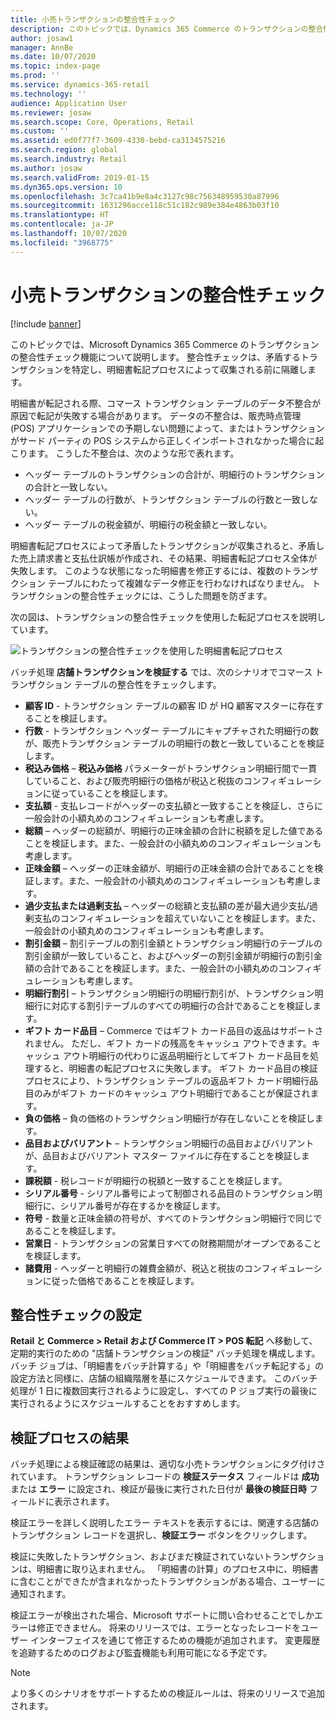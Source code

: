 ```yaml
---
title: 小売トランザクションの整合性チェック
description: このトピックでは、Dynamics 365 Commerce のトランザクションの整合性チェック機能について説明します。
author: josaw1
manager: AnnBe
ms.date: 10/07/2020
ms.topic: index-page
ms.prod: ''
ms.service: dynamics-365-retail
ms.technology: ''
audience: Application User
ms.reviewer: josaw
ms.search.scope: Core, Operations, Retail
ms.custom: ''
ms.assetid: ed0f77f7-3609-4330-bebd-ca3134575216
ms.search.region: global
ms.search.industry: Retail
ms.author: josaw
ms.search.validFrom: 2019-01-15
ms.dyn365.ops.version: 10
ms.openlocfilehash: 3c7ca41b9e8a4c3127c98c756348959530a87996
ms.sourcegitcommit: 1631296acce118c51c182c989e384e4863b03f10
ms.translationtype: HT
ms.contentlocale: ja-JP
ms.lasthandoff: 10/07/2020
ms.locfileid: "3968775"
---
```

# <a name="retail-transaction-consistency-checker"></a>小売トランザクションの整合性チェック

[!include [banner](includes/banner.md)]

このトピックでは、Microsoft Dynamics 365 Commerce のトランザクションの整合性チェック機能について説明します。 整合性チェックは、矛盾するトランザクションを特定し、明細書転記プロセスによって収集される前に隔離します。

明細書が転記される際、コマース トランザクション テーブルのデータ不整合が原因で転記が失敗する場合があります。 データの不整合は、販売時点管理 (POS) アプリケーションでの予期しない問題によって、またはトランザクションがサード パーティの POS システムから正しくインポートされなかった場合に起こります。 こうした不整合は、次のような形で表れます。 

- ヘッダー テーブルのトランザクションの合計が、明細行のトランザクションの合計と一致しない。
- ヘッダー テーブルの行数が、トランザクション テーブルの行数と一致しない。
- ヘッダー テーブルの税金額が、明細行の税金額と一致しない。 

明細書転記プロセスによって矛盾したトランザクションが収集されると、矛盾した売上請求書と支払仕訳帳が作成され、その結果、明細書転記プロセス全体が失敗します。 このような状態になった明細書を修正するには、複数のトランザクション テーブルにわたって複雑なデータ修正を行わなければなりません。 トランザクションの整合性チェックには、こうした問題を防ぎます。

次の図は、トランザクションの整合性チェックを使用した転記プロセスを説明しています。

![トランザクションの整合性チェックを使用した明細書転記プロセス](./media/validchecker.png "小売トランザクションの整合性チェックを使用した明細書転記プロセス")

バッチ処理 **店舗トランザクションを検証する** では、次のシナリオでコマース トランザクション テーブルの整合性をチェックします。

- **顧客 ID** - トランザクション テーブルの顧客 ID が HQ 顧客マスターに存在することを検証します。
- **行数** - トランザクション ヘッダー テーブルにキャプチャされた明細行の数が、販売トランザクション テーブルの明細行の数と一致していることを検証します。
- **税込み価格** – **税込み価格** パラメーターがトランザクション明細行間で一貫していること、および販売明細行の価格が税込と税抜のコンフィギュレーションに従っていることを検証します。
- **支払額** - 支払レコードがヘッダーの支払額と一致することを検証し、さらに一般会計の小額丸めのコンフィギュレーションも考慮します。
- **総額** – ヘッダーの総額が、明細行の正味金額の合計に税額を足した値であることを検証します。また、一般会計の小額丸めのコンフィギュレーションも考慮します。
- **正味金額** – ヘッダーの正味金額が、明細行の正味金額の合計であることを検証します。また、一般会計の小額丸めのコンフィギュレーションも考慮します。
- **過少支払または過剰支払** – ヘッダーの総額と支払額の差が最大過少支払/過剰支払のコンフィギュレーションを超えていないことを検証します。また、一般会計の小額丸めのコンフィギュレーションも考慮します。
- **割引金額** – 割引テーブルの割引金額とトランザクション明細行のテーブルの割引金額が一致していること、およびヘッダーの割引金額が明細行の割引金額の合計であることを検証します。また、一般会計の小額丸めのコンフィギュレーションも考慮します。
- **明細行割引** – トランザクション明細行の明細行割引が、トランザクション明細行に対応する割引テーブルのすべての明細行の合計であることを検証します。
- **ギフト カード品目** – Commerce ではギフト カード品目の返品はサポートされません。 ただし、ギフト カードの残高をキャッシュ アウトできます。キャッシュ アウト明細行の代わりに返品明細行としてギフト カード品目を処理すると、明細書の転記プロセスに失敗します。 ギフト カード品目の検証プロセスにより、トランザクション テーブルの返品ギフト カード明細行品目のみがギフト カードのキャッシュ アウト明細行であることが保証されます。
- **負の価格** – 負の価格のトランザクション明細行が存在しないことを検証します。
- **品目およびバリアント** – トランザクション明細行の品目およびバリアントが、品目およびバリアント マスター ファイルに存在することを検証します。
- **課税額** - 税レコードが明細行の税額と一致することを検証します。
- **シリアル番号** - シリアル番号によって制御される品目のトランザクション明細行に、シリアル番号が存在するかを検証します。
- **符号** - 数量と正味金額の符号が、すべてのトランザクション明細行で同じであることを検証します。
- **営業日** - トランザクションの営業日すべての財務期間がオープンであることを検証します。
- **諸費用** - ヘッダーと明細行の雑費金額が、税込と税抜のコンフィギュレーションに従った価格であることを検証します。

## <a name="set-up-the-consistency-checker"></a>整合性チェックの設定

**Retail と Commerce \> Retail および Commerce IT \> POS 転記** へ移動して、定期的実行のための "店舗トランザクションの検証" バッチ処理を構成します。 バッチ ジョブは、「明細書をバッチ計算する」や「明細書をバッチ転記する」の設定方法と同様に、店舗の組織階層を基にスケジュールできます。 このバッチ処理が 1 日に複数回実行されるように設定し、すべての P ジョブ実行の最後に実行されるようにスケジュールすることをおすすめします。

## <a name="results-of-validation-process"></a>検証プロセスの結果

バッチ処理による検証確認の結果は、適切な小売トランザクションにタグ付けされています。 トランザクション レコードの **検証ステータス** フィールドは **成功** または **エラー** に設定され、検証が最後に実行された日付が **最後の検証日時** フィールドに表示されます。

検証エラーを詳しく説明したエラー テキストを表示するには、関連する店舗のトランザクション レコードを選択し、**検証エラー** ボタンをクリックします。

検証に失敗したトランザクション、およびまだ検証されていないトランザクションは、明細書に取り込まれません。 「明細書の計算」のプロセス中に、明細書に含むことができたが含まれなかったトランザクションがある場合、ユーザーに通知されます。

検証エラーが検出された場合、Microsoft サポートに問い合わせることでしかエラーは修正できません。 将来のリリースでは、エラーとなったレコードをユーザー インターフェイスを通じて修正するための機能が追加されます。 変更履歴を追跡するためのログおよび監査機能も利用可能になる予定です。

> [!NOTE]
> より多くのシナリオをサポートするための検証ルールは、将来のリリースで追加されます。
